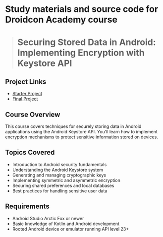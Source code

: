 # Study materials and source code for **Droidcon Academy** course 
> # Securing Stored Data in Android: Implementing Encryption with Keystore API  

## Project Links
- [Starter Project](https://github.com/droidcon-academy/android-securing-stored-data/tree/main/source-code/starter-project)
- [Final Project](https://github.com/droidcon-academy/android-securing-stored-data/tree/main/source-code/final-project)

## Course Overview
This course covers techniques for securely storing data in Android applications using the Android Keystore API. You'll learn how to implement encryption mechanisms to protect sensitive information stored on devices.

## Topics Covered
- Introduction to Android security fundamentals
- Understanding the Android Keystore system
- Generating and managing cryptographic keys
- Implementing symmetric and asymmetric encryption
- Securing shared preferences and local databases
- Best practices for handling sensitive user data

## Requirements
- Android Studio Arctic Fox or newer
- Basic knowledge of Kotlin and Android development
- Rooted Android device or emulator running API level 23+ 

